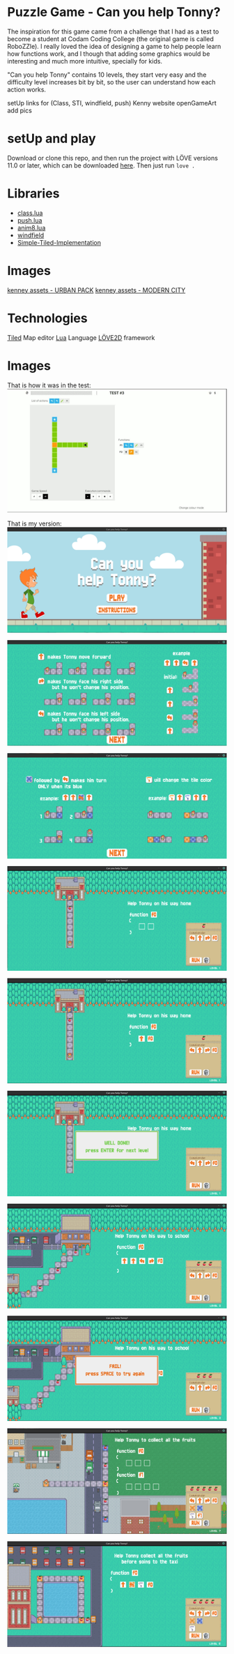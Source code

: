# Puzzle Game - Can you help Tonny?

The inspiration for this game came from a challenge that I had as a test to become a student at Codam Coding College (the original game is called RoboZZle).
I really loved the idea of designing a game to help people learn how functions work, and I though that adding some graphics would be interesting and much more intuitive, specially for kids.

"Can you help Tonny" contains 10 levels, they start very easy and the difficulty level increases bit by bit, so the user can understand how each action works.

setUp
links for (Class, STI, windfield, push)
Kenny website
openGameArt
add pics

# setUp and play

Download or clone this repo, and then run the project with LÖVE versions 11.0 or later, which can be downloaded [here](https://love2d.org/).
Then just run `love .`

# Libraries

- [class.lua](https://github.com/vrld/hump/blob/master/class.lua)
- [push.lua](https://github.com/Ulydev/push/blob/master/push.lua)
- [anim8.lua](https://github.com/kikito/anim8)
- [windfield](https://github.com/a327ex/windfield)
- [Simple-Tiled-Implementation](https://github.com/karai17/Simple-Tiled-Implementation)

# Images

[kenney assets - URBAN PACK](https://www.kenney.nl/assets/rpg-urban-pack)
[kenney assets - MODERN CITY](https://www.kenney.nl/assets/roguelike-modern-city)

# Technologies

[Tiled](https://www.mapeditor.org/) Map editor
[Lua](http://www.lua.org/) Language
[LÖVE2D](https://love2d.org/) framework

# Images

That is how it was in the test:
![image1](/images/codam_image.png)

That is my version:
![image1](/images/1.png)

![image2](/images/2.png)

![image3](/images/3.png)

![image4](/images/4.png)

![image5](/images/5.png)

![image9](/images/9.png)

![image6](/images/6.png)

![image7](/images/7.png)

![image8](/images/8.png)

![image10](/images/10.png)
